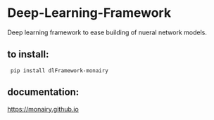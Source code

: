 # Deep-Learning-Framework 
Deep learning framework to ease building of nueral network models.

## to install: ##
``` pip install dlFramework-monairy```

## documentation:
https://monairy.github.io
